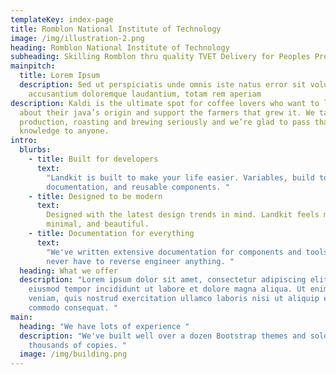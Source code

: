 ```yaml
---
templateKey: index-page
title: Romblon National Institute of Technology
image: /img/illustration-2.png
heading: Romblon National Institute of Technology
subheading: Skilling Romblon thru quality TVET Delivery for Peoples Prosperity
mainpitch:
  title: Lorem Ipsum
  description: Sed ut perspiciatis unde omnis iste natus error sit voluptatem
    accusantium doloremque laudantium, totam rem aperiam
description: Kaldi is the ultimate spot for coffee lovers who want to learn
  about their java’s origin and support the farmers that grew it. We take coffee
  production, roasting and brewing seriously and we’re glad to pass that
  knowledge to anyone.
intro:
  blurbs:
    - title: Built for developers
      text:
        "Landkit is built to make your life easier. Variables, build tooling,
        documentation, and reusable components. "
    - title: Designed to be modern
      text:
        Designed with the latest design trends in mind. Landkit feels modern,
        minimal, and beautiful.
    - title: Documentation for everything
      text:
        "We've written extensive documentation for components and tools, so you
        never have to reverse engineer anything. "
  heading: What we offer
  description: "Lorem ipsum dolor sit amet, consectetur adipiscing elit, sed do
    eiusmod tempor incididunt ut labore et dolore magna aliqua. Ut enim ad minim
    veniam, quis nostrud exercitation ullamco laboris nisi ut aliquip ex ea
    commodo consequat. "
main:
  heading: "We have lots of experience "
  description: "We've built well over a dozen Bootstrap themes and sold tens of
    thousands of copies. "
  image: /img/building.png
---
```

